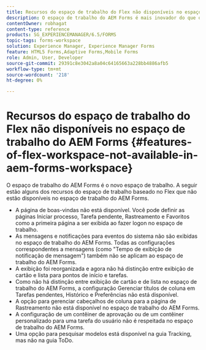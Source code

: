 ```yaml
---
title: Recursos do espaço de trabalho do Flex não disponíveis no espaço de trabalho do AEM Forms
description: O espaço de trabalho do AEM Forms é mais inovador do que o Workspace baseado no Flex. Leia sobre as diferenças nos recursos e capacidades.
contentOwner: robhagat
content-type: reference
products: SG_EXPERIENCEMANAGER/6.5/FORMS
topic-tags: forms-workspace
solution: Experience Manager, Experience Manager Forms
feature: HTML5 Forms,Adaptive Forms,Mobile Forms
role: Admin, User, Developer
source-git-commit: 29391c8e3042a8a04c64165663a228bb4886afb5
workflow-type: tm+mt
source-wordcount: '218'
ht-degree: 0%

---
```


# Recursos do espaço de trabalho do Flex não disponíveis no espaço de trabalho do AEM Forms {#features-of-flex-workspace-not-available-in-aem-forms-workspace}

O espaço de trabalho do AEM Forms é o novo espaço de trabalho. A seguir estão alguns dos recursos do espaço de trabalho baseado no Flex que não estão disponíveis no espaço de trabalho do AEM Forms.

* A página de boas-vindas não está disponível. Você pode definir as páginas Iniciar processo, Tarefa pendente, Rastreamento e Favoritos como a primeira página a ser exibida ao fazer logon no espaço de trabalho.
* As mensagens e notificações para eventos do sistema não são exibidas no espaço de trabalho do AEM Forms. Todas as configurações correspondentes a mensagens (como &quot;Tempo de exibição de notificação de mensagem&quot;) também não se aplicam ao espaço de trabalho do AEM Forms.
* A exibição foi reorganizada e agora não há distinção entre exibição de cartão e lista para pontos de início e tarefas.
* Como não há distinção entre exibição de cartão e de lista no espaço de trabalho do AEM Forms, a configuração Gerenciar títulos de coluna em Tarefas pendentes, Histórico e Preferências não está disponível.
* A opção para gerenciar cabeçalhos de coluna para a página de Rastreamento não está disponível no espaço de trabalho do AEM Forms.
* A configuração de um contêiner de aprovação ou de um contêiner personalizado para uma tarefa do usuário não é respeitada no espaço de trabalho do AEM Forms.
* Uma opção para pesquisar modelos está disponível na guia Tracking, mas não na guia ToDo.
